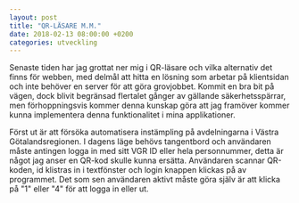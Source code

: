 ```yaml
---
layout: post
title: "QR-LÄSARE M.M."
date: 2018-02-13 08:00:00 +0200
categories: utveckling
---
```

Senaste tiden har jag grottat ner mig i QR-läsare och vilka alternativ det finns för webben, med delmål att hitta en lösning som arbetar på klientsidan och inte behöver en server för att göra grovjobbet. Kommit en bra bit på vägen, dock blivit begränsad flertalet gånger av gällande säkerhetsspärrar, men förhoppningsvis kommer denna kunskap göra att jag framöver kommer kunna implementera denna funktionalitet i mina applikationer.

Först ut är att försöka automatisera instämpling på avdelningarna i Västra Götalandsregionen. I dagens läge behövs tangentbord och användaren måste antingen logga in med sitt VGR ID eller hela personnummer, detta är något jag anser en QR-kod skulle kunna ersätta. Användaren scannar QR-koden, id klistras in i textfönster och login knappen klickas på av programmet. Det som sen användaren aktivt måste göra själv är att klicka på "1" eller "4" för att logga in eller ut.